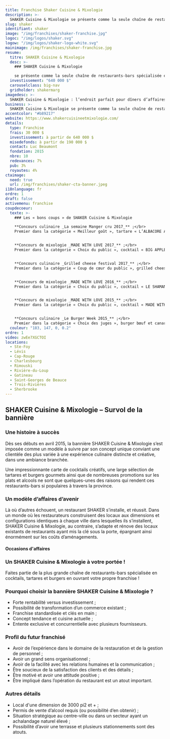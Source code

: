 ```yaml
---
title: Franchise Shaker Cuisine & Mixologie
description: >-
  SHAKER Cuisine & Mixologie se présente comme la seule chaîne de restaurants-bars spécialisée en cocktails, tartares et burgers gourmets.
slug: shaker
identifiant: shaker
image: "/img/franchises/shaker-franchise.jpg"
logoc: "/img/logos/shaker.svg"
logow: "/img/logos/shaker-logo-white.svg"
mainimage: /img/franchises/shaker-franchise.jpg
resume:
  titre: SHAKER Cuisine & Mixologie
  desc: >-
    ### SHAKER Cuisine & Mixologie 

    se présente comme la seule chaîne de restaurants-bars spécialisée en cocktails, tartares et burgers gourmets. C’est dans un décor de style industriel chic que sa clientèle de tous âges abonde, du dîner à la fin de soirée, pour « Vivre l’expérience SHAKER », au gré d’alléchantes promotions hebdomadaires. 
  investissement: "640 000 $"
  carouselclass: big-nav
  gridholder: shakermarg
imagedesc: >-
  SHAKER Cuisine & Mixologie : l’endroit parfait pour dîners d’affaires, soupers tendance et sorties nocturnes. 
business: >-
  SHAKER Cuisine & Mixologie se présente comme la seule chaîne de restaurants-bars spécialisée en cocktails, tartares et burgers gourmets. C’est dans un décor de style industriel chic que sa clientèle de tous âges abonde, du dîner à la fin de soirée, pour « Vivre l’expérience SHAKER », au gré d’alléchantes promotions hebdomadaires.
accentcolor: "#b89217"
website: https://www.shakercuisineetmixologie.com/
details:
  type: Franchise
  frais: 30 000 $
  investissement: à partir de 640 000 $ 
  misedefonds: à partir de 190 000 $
  contact: Luc Beaumont
  fondation: 2015
  nbre: 10
  redevances: 7%
  pub: 3%
  royautes: 4%
ctaimage: 
  need: true
  url: /img/franchises/shaker-cta-banner.jpeg
i18nlanguage: fr
ordre: 1
draft: false
activemenu: franchise
coupdecoeur: 
  texte: >-
    ### Les « bons coups » de SHAKER Cuisine & Mixologie

    **Concours culinaire _La semaine Manger cru 2017_** ;</br>
    Premier dans la catégorie « Meilleur goût », tartare « L’ALBACORE ASIATIQUE »


    **Concours de mixologie _MADE WITH LOVE 2017_** ;</br>
    Premier dans la catégorie « Choix du public », cocktail « BIG APPLE »


    **Concours culinaire _Grilled cheese festival 2017_** ;</br>
    Premier dans la catégorie « Coup de cœur du public », grilled cheese « Le P'TIT BAVEUX »


    **Concours de mixologie _MADE WITH LOVE 2016_** ;</br>
    Premier dans la catégorie « Choix du public », cocktail « LE SHAMAN »


    **Concours de mixologie _MADE WITH LOVE 2015_** ;</br>
    Premier dans la catégorie « Choix du public », cocktail « MADE WITH LOVE »


    **Concours culinaire _Le Burger Week 2015_** ;</br>
    Premier dans la catégorie « Choix des juges », burger bœuf et canard
  couleur: "183, 147, 0, 0.2"
ordre: 1
video: zwEe7XGCTOI
locations:
  - Ste-Foy
  - Lévis
  - Cap-Rouge
  - Charlesbourg
  - Rimouski
  - Rivière-du-Loup
  - Gatineau
  - Saint-Georges de Beauce
  - Trois-Rivières
  - Sherbrooke
---
```

## SHAKER Cuisine & Mixologie – Survol de la bannière

### Une histoire à succès

Dès ses débuts en avril 2015, la bannière SHAKER Cuisine & Mixologie s’est imposée comme un modèle à suivre par son concept unique conviant une clientèle des plus variée à une expérience culinaire distincte et créative, dans une ambiance branchée. 

Une impressionnante carte de cocktails créatifs, une large sélection de tartares et burgers gourmets ainsi que de nombreuses promotions sur les plats et alcools ne sont que quelques-unes des raisons qui rendent ces restaurants-bars si populaires à travers la province.   

### Un modèle d’affaires d’avenir

Là où d’autres échouent, un restaurant SHAKER s’installe, et réussit. Dans un monde où les restaurateurs construisent des locaux aux dimensions et configurations identiques à chaque ville dans lesquelles ils s’installent, SHAKER Cuisine & Mixologie, au contraire, s’adapte et rénove des locaux existants de restaurants ayant mis la clé sous la porte, épargnant ainsi énormément sur les coûts d’aménagements. 

#### Occasions d'affaires

### Un SHAKER Cuisine & Mixologie à votre portée !

Faites partie de la plus grande chaîne de restaurants-bars spécialisée en cocktails, tartares et burgers en ouvrant votre propre franchise !

### Pourquoi choisir la bannière SHAKER Cuisine & Mixologie ?

- Forte rentabilité versus investissement ;
- Possibilité de transformation d’un commerce existant ;
- Franchise standardisée et clés en main ;
- Concept tendance et cuisine actuelle ;
- Entente exclusive et concurrentielle avec plusieurs fournisseurs.

### Profil du futur franchisé

- Avoir de l’expérience dans le domaine de la restauration et de la gestion de personnel ;
- Avoir un grand sens organisationnel ;
- Avoir de la facilité avec les relations humaines et la communication ;
- Être soucieux de la satisfaction des clients et des détails ;
- Être motivé et avoir une attitude positive ;
- Être impliqué dans l’opération du restaurant est un atout important.

### Autres détails

- Local d'une dimension de 3000 pi2 et + ;
- Permis de vente d’alcool requis (ou possibilité d’en obtenir) ;
- Situation stratégique au centre-ville ou dans un secteur ayant un achalandage naturel élevé ;
- Possibilité d’avoir une terrasse et plusieurs stationnements sont des atouts.

